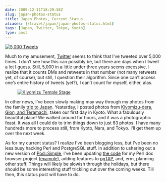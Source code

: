 ```yaml
--- 
date: 2009-12-11T18:29:58Z
slug: japan-photos-status
title: Japan Photos, Current Status
aliases: [/travel/japan/japan-photos-status.html]
tags: [Japan, Twitter, Tokyo, Kyoto]
type: post
---
```


[<img src="/2009/12/japan-photos-status/5000_tweets.png" title="5,000 Tweets!? How can this possibly be?" alt="5,000 Tweets" class="left" />]

Much to my amusement, [Twitter] seems to think that I've tweeted over 5,000
times. I don’t see how this can possibly be, but there are days when I tweet a
lot I guess. Still, 5,000 in a little under three years seems excessive. I
realize that it counts DMs and retweets in that number (not many retweets yet,
of course), but still, I question their algorithm. Since one can’t access one’s
entire history of tweets (yet?), I can’t count for myself, either, alas.

<figure><a href="https://www.flickr.com/photos/theory/sets/72157622853441435/"><img src="https://farm3.static.flickr.com/2579/4175349157_8bc05dce12.jpg" alt="Kiyomizu Temple Stage" /></a></figure>

In other news, I’ve been slowly making may way through my photos from the family
[trip to Japan]. Yesterday, I posted photos from [Kiyomizu-dera, Gion, and
Teramachi], taken our first day in Kyoto. What a fabulously beautiful place! We
walked around for hours, and it was a photographic feast. It was all I could do
to trim things down to just 63 photos. I have many hundreds more to process
still, from Kyoto, Nara, and Tokyo. I'll get them up over the next week.

As for my current status? I realize I've been blogging less, but I've been no
less busy hacking Perl and PostgreSQL stuff. In addition to ushering out a new
version of [Pod::Simple], I've been updating [the code] for my Perl doc browser
project ([example]), adding features to [pgTAP], and, erm, planning other stuff.
Things will likely be slowish through the holidays, but there should be some
interesting stuff trickling out over the coming weeks. Till then, this status
post will have to do.

  [<img src="/2009/12/japan-photos-status/5000_tweets.png" title="5,000 Tweets!? How can this possibly be?" alt="5,000 Tweets" class="left" />]:
    https://twitter.com/theory/
  [Twitter]: https://twitter.com/theory/ "Follow me on Twitter!"
  [trip to Japan]: https://www.flickr.com/photos/theory/collections/72157622739532091/
    "Photos from Tokyo and Kyoto"
  [Kiyomizu-dera, Gion, and Teramachi]: https://www.flickr.com/photos/theory/sets/72157622853441435/
  [Pod::Simple]: http://search.cpan.org/dist/Pod-Simple "Pod::Simple on CPAN"
  [the code]: http://github.com/theory/pod-site "Pod::Site on GitHub"
  [example]: http://www.bricolagecms.org/docs/current/api
    "Bricolage Documentation Browser"
  [pgTAP]: http://pgtap.projects.postgresql.org/
